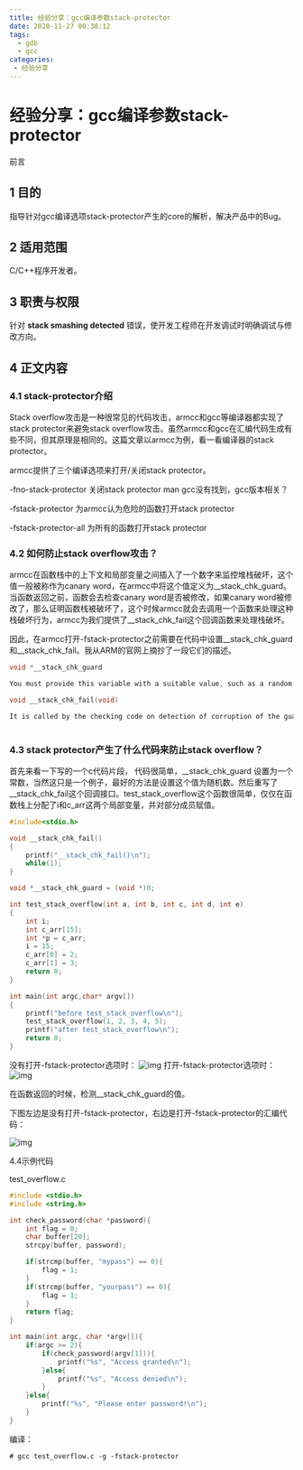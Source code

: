 ```yaml
---
title: 经验分享：gcc编译参数stack-protector
date: 2020-11-27 00:38:12
tags:
  - gdb
  - gcc
categories:
 - 经验分享
---
```

# 经验分享：gcc编译参数stack-protector

前言

## 1     目的

指导针对gcc编译选项stack-protector产生的core的解析，解决产品中的Bug。

## 2     适用范围

C/C++程序开发者。

## 3     职责与权限

针对 **stack smashing detected** 错误，使开发工程师在开发调试时明确调试与修改方向。

## 4     正文内容

### 4.1  stack-protector介绍

Stack overflow攻击是一种很常见的代码攻击，armcc和gcc等编译器都实现了stack protector来避免stack overflow攻击。虽然armcc和gcc在汇编代码生成有些不同，但其原理是相同的。这篇文章以armcc为例，看一看编译器的stack protector。




armcc提供了三个编译选项来打开/关闭stack protector。

-fno-stack-protector 关闭stack protector  man gcc没有找到，gcc版本相关？

-fstack-protector 为armcc认为危险的函数打开stack protector

-fstack-protector-all 为所有的函数打开stack protector



### 4.2  如何防止stack overflow攻击？

armcc在函数栈中的上下文和局部变量之间插入了一个数字来监控堆栈破坏，这个值一般被称作为canary word，在armcc中将这个值定义为__stack_chk_guard。当函数返回之前，函数会去检查canary word是否被修改，如果canary word被修改了，那么证明函数栈被破坏了，这个时候armcc就会去调用一个函数来处理这种栈破坏行为，armcc为我们提供了__stack_chk_fail这个回调函数来处理栈破坏。

因此，在armcc打开-fstack-protector之前需要在代码中设置__stack_chk_guard和__stack_chk_fail。我从ARM的官网上摘抄了一段它们的描述。
```c
void *__stack_chk_guard

You must provide this variable with a suitable value, such as a random value. The value can change during the life of the program. For example, a suitable implementation might be to have the value constantly changed by another thread.

void __stack_chk_fail(void)

It is called by the checking code on detection of corruption of the guard. In general, such a function would exit, possibly after reporting a fault.
 
```

### 4.3  stack protector产生了什么代码来防止stack overflow？

首先来看一下写的一个c代码片段， 代码很简单，__stack_chk_guard 设置为一个常数，当然这只是一个例子，最好的方法是设置这个值为随机数。然后重写了__stack_chk_fail这个回调接口。test_stack_overflow这个函数很简单，仅仅在函数栈上分配了i和c_arr这两个局部变量，并对部分成员赋值。
```c
#include<stdio.h>

void __stack_chk_fail()
{
    printf("__stack_chk_fail()\n");
    while(1);
}

void *__stack_chk_guard = (void *)0;

int test_stack_overflow(int a, int b, int c, int d, int e)
{
    int i;
    int c_arr[15];
    int *p = c_arr;
    i = 15;
    c_arr[0] = 2;
    c_arr[1] = 3;
    return 0;
}

int main(int argc,char* argv[]) 
{
    printf("before test_stack_overflow\n");
    test_stack_overflow(1, 2, 3, 4, 5);
    printf("after test_stack_overflow\n");
    return 0;
}
```


没有打开-fstack-protector选项时：
![img](https://xuleilx.github.io/images/stack-protector-off.jpg) 
打开-fstack-protector选项时：
![img](https://xuleilx.github.io/images/stack-protector-on.jpg) 

在函数返回的时候，检测__stack_chk_guard的值。

下图左边是没有打开-fstack-protector，右边是打开-fstack-protector的汇编代码：

![img](https://xuleilx.github.io/images/stack-protector-asm.jpg)



4.4示例代码

test_overflow.c
```c
#include <stdio.h>
#include <string.h>

int check_password(char *password){
    int flag = 0;
    char buffer[20];
    strcpy(buffer, password);

    if(strcmp(buffer, "mypass") == 0){
        flag = 1;
    }
    if(strcmp(buffer, "yourpass") == 0){
        flag = 1;
    }
    return flag;
}

int main(int argc, char *argv[]){
    if(argc >= 2){
	    if(check_password(argv[1])){
	        printf("%s", "Access granted\n");
	    }else{
	        printf("%s", "Access denied\n");
	    }
    }else{
    	printf("%s", "Please enter password!\n");
    }
} 
```
编译：
```shll
# gcc test_overflow.c -g -fstack-protector
```
